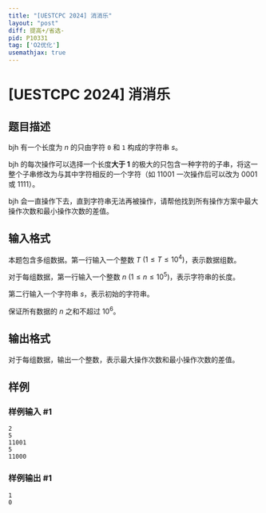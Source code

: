 ```yaml
---
title: "[UESTCPC 2024] 消消乐"
layout: "post"
diff: 提高+/省选-
pid: P10331
tag: ['O2优化']
usemathjax: true
---
```


# [UESTCPC 2024] 消消乐
## 题目描述

bjh 有一个长度为 $n$ 的只由字符 ```0``` 和 ```1``` 构成的字符串 $s$。

bjh 的每次操作可以选择一个长度**大于 1** 的极大的只包含一种字符的子串，将这一整个子串修改为与其中字符相反的一个字符（如 $11001$ 一次操作后可以改为 $0001$ 或 $1111$）。

bjh 会一直操作下去，直到字符串无法再被操作，请帮他找到所有操作方案中最大操作次数和最小操作次数的差值。
## 输入格式

本题包含多组数据。第一行输入一个整数 $T$ $(1\leq T\leq 10^4)$，表示数据组数。

对于每组数据，第一行输入一个整数 $n$ $(1\leq n\leq 10^5)$，表示字符串的长度。

第二行输入一个字符串 $s$，表示初始的字符串。

保证所有数据的 $n$ 之和不超过 $10^6$。
## 输出格式

对于每组数据，输出一个整数，表示最大操作次数和最小操作次数的差值。
## 样例

### 样例输入 #1
```
2
5
11001
5
11000
```
### 样例输出 #1
```
1
0
```
